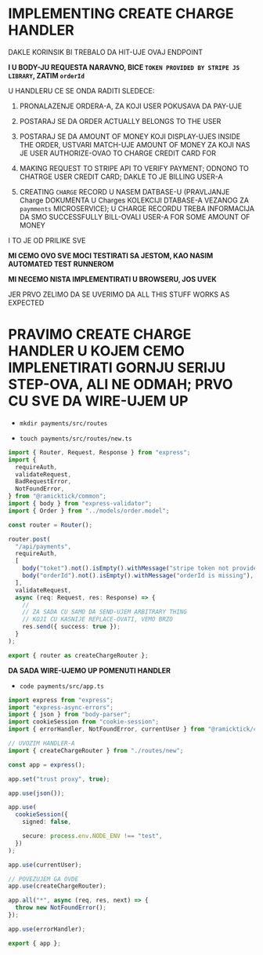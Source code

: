 # IMPLEMENTING CREATE CHARGE HANDLER

DAKLE KORINSIK BI TREBALO DA HIT-UJE OVAJ ENDPOINT

**I U BODY-JU REQUESTA NARAVNO, BICE `TOKEN PROVIDED BY STRIPE JS LIBRARY`, ZATIM `orderId`**

U HANDLERU CE SE ONDA RADITI SLEDECE:

1. PRONALAZENJE ORDERA-A, ZA KOJI USER POKUSAVA DA PAY-UJE

2. POSTARAJ SE DA ORDER ACTUALLY BELONGS TO THE USER

3. POSTARAJ SE DA AMOUNT OF MONEY KOJI DISPLAY-UJES INSIDE THE ORDER, USTVARI MATCH-UJE AMOUNT OF MONEY ZA KOJI NAS JE USER AUTHORIZE-OVAO TO CHARGE CREDIT CARD FOR

4. MAKING REQUEST TO STRIPE API TO VERIFY PAYMENT; ODNONO TO CHATRGE USER CREDIT CARD; DAKLE TO JE BILLING USER-A

5. CREATING `CHARGE` RECORD U NASEM DATBASE-U (PRAVLJANJE Charge DOKUMENTA U Charges KOLEKCIJI DTABASE-A VEZANOG ZA `paymments` MICROSERVICE); U CHARGE RECORDU TREBA INFORMACIJA DA SMO SUCCESSFULLY BILL-OVALI USER-A FOR SOME AMOUNT OF MONEY

I TO JE OD PRILIKE SVE

**MI CEMO OVO SVE MOCI TESTIRATI SA JESTOM, KAO NASIM AUTOMATED TEST RUNNEROM**

**MI NECEMO NISTA IMPLEMENTIRATI U BROWSERU, JOS UVEK**

JER PRVO ZELIMO DA SE UVERIMO DA ALL THIS STUFF WORKS AS EXPECTED

# PRAVIMO CREATE CHARGE HANDLER U KOJEM CEMO IMPLENETIRATI GORNJU SERIJU STEP-OVA, ALI NE ODMAH; PRVO CU SVE DA WIRE-UJEM UP

- `mkdir payments/src/routes`

- `touch payments/src/routes/new.ts`

```ts
import { Router, Request, Response } from "express";
import {
  requireAuth,
  validateRequest,
  BadRequestError,
  NotFoundError,
} from "@ramicktick/common";
import { body } from "express-validator";
import { Order } from "../models/order.model";

const router = Router();

router.post(
  "/api/payments",
  requireAuth,
  [
    body("toket").not().isEmpty().withMessage("stripe token not provided"),
    body("orderId").not().isEmpty().withMessage("orderId is missing"),
  ],
  validateRequest,
  async (req: Request, res: Response) => {
    //
    // ZA SADA CU SAMO DA SEND-UJEM ARBITRARY THING
    // KOJI CU KASNIJE REPLACE-OVATI, VEMO BRZO
    res.send({ success: true });
  }
);

export { router as createChargeRouter };
```

**DA SADA WIRE-UJEMO UP POMENUTI HANDLER**

- `code payments/src/app.ts`

```ts
import express from "express";
import "express-async-errors";
import { json } from "body-parser";
import cookieSession from "cookie-session";
import { errorHandler, NotFoundError, currentUser } from "@ramicktick/common";

// UVOZIM HANDLER-A
import { createChargeRouter } from "./routes/new";

const app = express();

app.set("trust proxy", true);

app.use(json());

app.use(
  cookieSession({
    signed: false,

    secure: process.env.NODE_ENV !== "test",
  })
);

app.use(currentUser);

// POVEZUJEM GA OVDE
app.use(createChargeRouter);

app.all("*", async (req, res, next) => {
  throw new NotFoundError();
});

app.use(errorHandler);

export { app };

```
